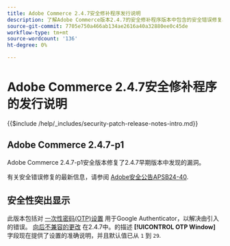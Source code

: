 ```yaml
---
title: Adobe Commerce 2.4.7安全修补程序发行说明
description: 了解Adobe Commerce版本2.4.7的安全修补程序版本中包含的安全错误修复、安全增强和其他安全相关更新。
source-git-commit: 7705e750a466ab134ae2616a40a32880ee0c45de
workflow-type: tm+mt
source-wordcount: '136'
ht-degree: 0%

---
```



# Adobe Commerce 2.4.7安全修补程序的发行说明

{{$include /help/_includes/security-patch-release-notes-intro.md}}

## Adobe Commerce 2.4.7-p1

Adobe Commerce 2.4.7-p1安全版本修复了2.4.7早期版本中发现的漏洞。

有关安全错误修复的最新信息，请参阅 [Adobe安全公告APSB24-40](https://helpx.adobe.com/security/products/magento/apsb24-40.html).

## 安全性突出显示

此版本包括对 [一次性密码(OTP)设置](https://experienceleague.adobe.com/en/docs/commerce-admin/systems/security/2fa/security-two-factor-authentication#google) 用于Google Authenticator，以解决由引入的错误。 [向后不兼容的更改](https://developer.adobe.com/commerce/php/development/backward-incompatible-changes/highlights/#new-system-configuration-validation-for-two-factor-authentication-otp_window-value) 在2.4.7中。的描述 **[!UICONTROL OTP Window]** 字段现在提供了设置的准确说明，并且默认值已从 `1` 到 `29`.
